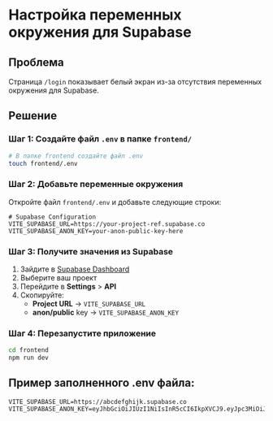 # Настройка переменных окружения для Supabase

## Проблема
Страница `/login` показывает белый экран из-за отсутствия переменных окружения для Supabase.

## Решение

### Шаг 1: Создайте файл `.env` в папке `frontend/`

```bash
# В папке frontend создайте файл .env
touch frontend/.env
```

### Шаг 2: Добавьте переменные окружения

Откройте файл `frontend/.env` и добавьте следующие строки:

```env
# Supabase Configuration
VITE_SUPABASE_URL=https://your-project-ref.supabase.co
VITE_SUPABASE_ANON_KEY=your-anon-public-key-here
```

### Шаг 3: Получите значения из Supabase

1. Зайдите в [Supabase Dashboard](https://supabase.com/dashboard)
2. Выберите ваш проект
3. Перейдите в **Settings** > **API**
4. Скопируйте:
   - **Project URL** → `VITE_SUPABASE_URL`
   - **anon/public** key → `VITE_SUPABASE_ANON_KEY`

### Шаг 4: Перезапустите приложение

```bash
cd frontend
npm run dev
```

## Пример заполненного .env файла:

```env
VITE_SUPABASE_URL=https://abcdefghijk.supabase.co
VITE_SUPABASE_ANON_KEY=eyJhbGciOiJIUzI1NiIsInR5cCI6IkpXVCJ9.eyJpc3MiOiJzdXBhYmFzZSIsInJlZiI6ImFiY2RlZmdoaWprIiwicm9sZSI6ImFub24iLCJpYXQiOjE2NDU4MzM5ODEsImV4cCI6MTk2MTQwOTk4MX0.example
```
